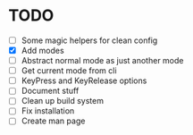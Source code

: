 # TODO
  - [ ] Some magic helpers for clean config
  - [X] Add modes
  - [ ] Abstract normal mode as just another mode
  - [ ] Get current mode from cli
  - [ ] KeyPress and KeyRelease options
  - [ ] Document stuff
  - [ ] Clean up build system
  - [ ] Fix installation
  - [ ] Create man page
